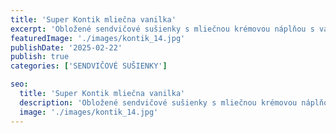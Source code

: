 ```yaml
---
title: 'Super Kontik mliečna vanilka'
excerpt: 'Obložené sendvičové sušienky s mliečnou krémovou náplňou s vanilkovou príchuťou.'
featuredImage: './images/kontik_14.jpg'
publishDate: '2025-02-22'
publish: true
categories: ['SENDVIČOVÉ SUŠIENKY']

seo:
  title: 'Super Kontik mliečna vanilka'
  description: 'Obložené sendvičové sušienky s mliečnou krémovou náplňou s vanilkovou príchuťou'
  image: './images/kontik_14.jpg'
---
```

